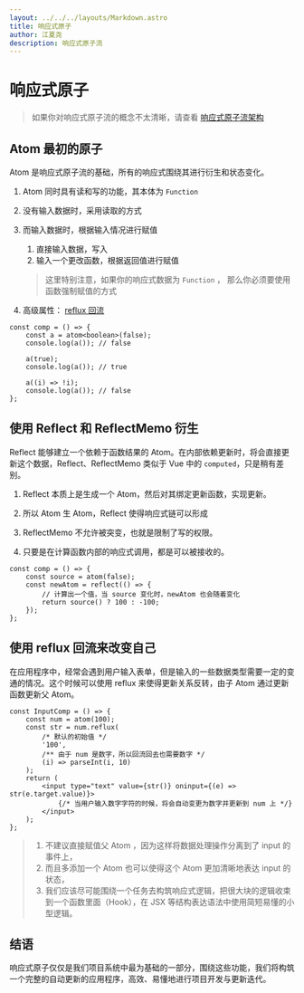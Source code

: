 ```yaml
---
layout: ../../../layouts/Markdown.astro
title: 响应式原子
author: 江夏尧
description: 响应式原子流
---
```


# 响应式原子

> 如果你对响应式原子流的概念不太清晰，请查看 [响应式原子流架构](../1_concept.md)

## Atom 最初的原子

Atom 是响应式原子流的基础，所有的响应式围绕其进行衍生和状态变化。

1. Atom 同时具有读和写的功能，其本体为 `Function`
2. 没有输入数据时，采用读取的方式
3. 而输入数据时，根据输入情况进行赋值

    1. 直接输入数据，写入
    2. 输入一个更改函数，根据返回值进行赋值

    > 这里特别注意，如果你的响应式数据为 `Function` ， 那么你必须要使用函数强制赋值的方式

4. 高级属性： [reflux 回流](#使用-reflux-回流来改变自己)

```tsx
const comp = () => {
    const a = atom<boolean>(false);
    console.log(a()); // false

    a(true);
    console.log(a()); // true

    a((i) => !i);
    console.log(a()); // false
};
```

## 使用 Reflect 和 ReflectMemo 衍生

Reflect 能够建立一个依赖于函数结果的 Atom。在内部依赖更新时，将会直接更新这个数据，Reflect、ReflectMemo 类似于 Vue 中的 `computed`，只是稍有差别。

1. Reflect 本质上是生成一个 Atom，然后对其绑定更新函数，实现更新。

2. 所以 Atom 生 Atom，Reflect 使得响应式链可以形成

3. ReflectMemo 不允许被突变，也就是限制了写的权限。

4. 只要是在计算函数内部的响应式调用，都是可以被接收的。

```tsx
const comp = () => {
    const source = atom(false);
    const newAtom = reflect(() => {
        // 计算出一个值，当 source 变化时，newAtom 也会随着变化
        return source() ? 100 : -100;
    });
};
```

## 使用 reflux 回流来改变自己

在应用程序中，经常会遇到用户输入表单，但是输入的一些数据类型需要一定的变通的情况。这个时候可以使用 reflux 来使得更新关系反转，由子 Atom 通过更新函数更新父 Atom。

```tsx
const InputComp = () => {
    const num = atom(100);
    const str = num.reflux(
        /* 默认的初始值 */
        '100',
        /** 由于 num 是数字，所以回流回去也需要数字 */
        (i) => parseInt(i, 10)
    );
    return (
        <input type="text" value={str()} oninput={(e) => str(e.target.value)}>
            {/* 当用户输入数字字符的时候，将会自动变更为数字并更新到 num 上 */}
        </input>
    );
};
```

> 1. 不建议直接赋值父 Atom ，因为这样将数据处理操作分离到了 input 的事件上，
> 2. 而且多添加一个 Atom 也可以使得这个 Atom 更加清晰地表达 input 的状态，
> 3. 我们应该尽可能围绕一个任务去构筑响应式逻辑，把很大块的逻辑收束到一个函数里面（Hook），在 JSX 等结构表达语法中使用简短易懂的小型逻辑。

## 结语

响应式原子仅仅是我们项目系统中最为基础的一部分，围绕这些功能，我们将构筑一个完整的自动更新的应用程序，高效、易懂地进行项目开发与更新迭代。
